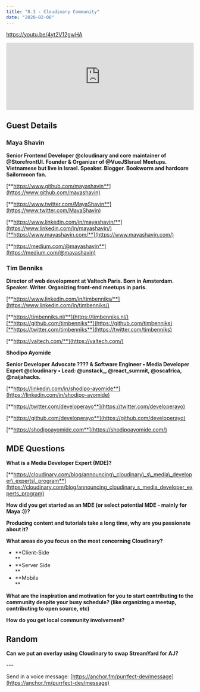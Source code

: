 ```yaml
---
title: "0.3 - Cloudinary Community"
date: "2020-02-08"
---
```


https://youtu.be/4yt2V12gwHA

<iframe style="width: 100%; height: 180px;" src="https://anchor.fm/purrfect-dev/embed/episodes/0-3---Cloudinary-Community-ea7rvq" width="100%" height="180px" frameborder="0" scrolling="no"></iframe>

## **Guest Details**

### **Maya Shavin**

**Senior Frontend Developer @cloudinary and core maintainer of @StorefrontUI. Founder & Organizer of @VueJSIsrael Meetups. Vietnamese but live in Israel. Speaker. Blogger. Bookworm and hardcore Sailormoon fan.**

[**https://www.github.com/mayashavin**](https://www.github.com/mayashavin)

[**https://www.twitter.com/MayaShavin**](https://www.twitter.com/MayaShavin)

[**https://www.linkedin.com/in/mayashavin/**](https://www.linkedin.com/in/mayashavin/)[**https://www.mayashavin.com/**](https://www.mayashavin.com/)

[**https://medium.com/@mayashavin**](https://medium.com/@mayashavin)

### **Tim Benniks**

**Director of web development at Valtech Paris. Born in Amsterdam. Speaker. Writer. Organizing front-end meetups in paris.**

[**https://www.linkedin.com/in/timbenniks/**](https://www.linkedin.com/in/timbenniks/)

[**https://timbenniks.nl/**](https://timbenniks.nl/)[**https://github.com/timbenniks**](https://github.com/timbenniks)[**https://twitter.com/timbenniks**](https://twitter.com/timbenniks)

[**https://valtech.com/**](https://valtech.com/)

**Shodipo Ayomide**

**Senior Developer Advocate ???? & Software Engineer • Media Developer Expert @cloudinary • Lead: @unstack\_, @react\_summit, @oscafrica, @naijahacks.**

[**https://linkedin.com/in/shodipo-ayomide**](https://linkedin.com/in/shodipo-ayomide)

[**https://twitter.com/developerayo**](https://twitter.com/developerayo)

[**https://github.com/developerayo**](https://github.com/developerayo)

[**https://shodipoayomide.com**](https://shodipoayomide.com/)

## **MDE Questions**

**What is a Media Developer Expert (MDE)?**

[**https://cloudinary.com/blog/announcing\_cloudinary\_s\_media\_developer\_experts\_program**](https://cloudinary.com/blog/announcing_cloudinary_s_media_developer_experts_program)

**How did you get started as an MDE (or select potential MDE - mainly for Maya :))?**

**Producing content and tutorials take a long time, why are you passionate about it?**

**What areas do you focus on the most concerning Cloudinary?**

- **Client-Side  
    **
- **Server Side  
    **
- **Mobile  
    **

**What are the inspiration and motivation for you to start contributing to the community despite your busy schedule? (like organizing a meetup, contributing to open source, etc)**

**How do you get local community involvement?**

## **Random**

**Can we put an overlay using Cloudinary to swap StreamYard for AJ?**

\---

Send in a voice message: [https://anchor.fm/purrfect-dev/message](https://anchor.fm/purrfect-dev/message)
